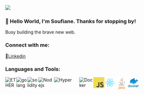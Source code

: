 ![](https://komarev.com/ghpvc/?username=hsouf&color=orange)
### 👋 Hello World, I'm Soufiane. Thanks for stopping by!
Busy building the brave new web.
### Connect with me:
🤝[Linkedin](https://www.linkedin.com/in/soufiane-hajazi/)





### Languages and Tools:




<img align="left" alt="ETHER" width="35px" src="https://user-images.githubusercontent.com/37840702/124105377-138fc380-da5b-11eb-81e9-8348af1d6295.png" />
<img align="left" alt="golang" width="35px" src="https://user-images.githubusercontent.com/37840702/196007717-72f50d1f-c063-4b9e-8deb-65591b85f633.png" />

<img align="left" alt="solidity" width="35px" src="https://user-images.githubusercontent.com/37840702/124106210-e859a400-da5b-11eb-8fca-7607c401dcb1.png" />
<img align="left" alt="Nodejs" width="50px" src="https://user-images.githubusercontent.com/37840702/125656949-61bf2228-5fc1-449b-bc83-b05579d14286.png" />
<img align="left" alt="Hyper" width="80px" src="https://user-images.githubusercontent.com/37840702/124105653-58b3f580-da5b-11eb-8caf-ade37dd94963.png" />
<img align="left" alt="Docker" width="45px" src="https://miro.medium.com/max/600/1*usQX20oLxChIAupsuRi7GQ.png" />

<img align="left" alt="JavaScript" width="35px" src="https://raw.githubusercontent.com/github/explore/80688e429a7d4ef2fca1e82350fe8e3517d3494d/topics/javascript/javascript.png" />
<img align="left" alt="React" width="35px" src="https://raw.githubusercontent.com/github/explore/80688e429a7d4ef2fca1e82350fe8e3517d3494d/topics/react/react.png" />

<img align="left" alt="Java" width="40px" src="https://raw.githubusercontent.com/github/explore/80688e429a7d4ef2fca1e82350fe8e3517d3494d/topics/java/java.png" />

<img align="left" alt="Sass" width="35px" src="https://raw.githubusercontent.com/github/explore/80688e429a7d4ef2fca1e82350fe8e3517d3494d/topics/docker/docker.png" />

<br />
<br />




